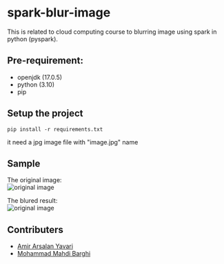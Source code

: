 # spark-blur-image
This is related to cloud computing course to blurring image using spark in python (pyspark).

## Pre-requirement:
- openjdk (17.0.5)
- python (3.10)
- pip

## Setup the project
```pip install -r requirements.txt```

it need a jpg image file with "image.jpg" name

## Sample
The original image:
<br>
<img alt="original image" src="https://github.com/arsalanyavari/spark-blur-image/blob/main/image.jpg">

The blured result:
<br>
<img alt="original image" src="https://github.com/arsalanyavari/spark-blur-image/blob/main/blurred_image_V2.jpg">

## Contributers
- [Amir Arsalan Yavari](https://github.com/arsalanyavari)
- [Mohammad Mahdi Barghi](https://github.com/mmahdibarghi)

